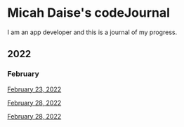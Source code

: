 # Micah Daise's codeJournal
I am an app developer and this is a journal of my progress.

## 2022
### February
[February 23, 2022](2022/Feb23.md)    

[February 28, 2022](2022/Feb28.md)

[February 28, 2022](https://github.com/MicahD18/NodeWebServer)
